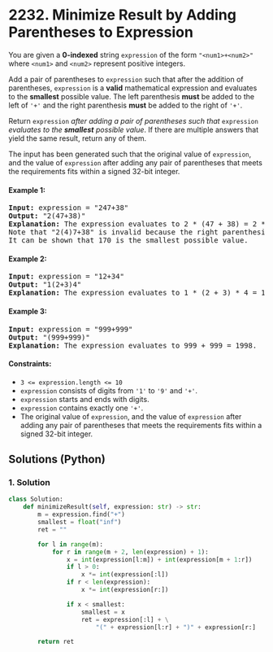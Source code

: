 # 2232. Minimize Result by Adding Parentheses to Expression
You are given a **0-indexed** string `expression` of the form `"<num1>+<num2>"` where `<num1>` and `<num2>` represent positive integers.

Add a pair of parentheses to `expression` such that after the addition of parentheses, `expression` is a **valid** mathematical expression and evaluates to the **smallest** possible value. The left parenthesis **must** be added to the left of `'+'` and the right parenthesis **must** be added to the right of `'+'`.

Return `expression` *after adding a pair of parentheses such that* `expression` *evaluates to the **smallest** possible value*. If there are multiple answers that yield the same result, return any of them.

The input has been generated such that the original value of `expression`, and the value of `expression` after adding any pair of parentheses that meets the requirements fits within a signed 32-bit integer.

#### Example 1:
<pre>
<strong>Input:</strong> expression = "247+38"
<strong>Output:</strong> "2(47+38)"
<strong>Explanation:</strong> The expression evaluates to 2 * (47 + 38) = 2 * 85 = 170.
Note that "2(4)7+38" is invalid because the right parenthesis must be to the right of the '+'.
It can be shown that 170 is the smallest possible value.
</pre>

#### Example 2:
<pre>
<strong>Input:</strong> expression = "12+34"
<strong>Output:</strong> "1(2+3)4"
<strong>Explanation:</strong> The expression evaluates to 1 * (2 + 3) * 4 = 1 * 5 * 4 = 20.
</pre>

#### Example 3:
<pre>
<strong>Input:</strong> expression = "999+999"
<strong>Output:</strong> "(999+999)"
<strong>Explanation:</strong> The expression evaluates to 999 + 999 = 1998.
</pre>

#### Constraints:
* `3 <= expression.length <= 10`
* `expression` consists of digits from `'1'` to `'9'` and `'+'`.
* `expression` starts and ends with digits.
* `expression` contains exactly one `'+'`.
* The original value of `expression`, and the value of `expression` after adding any pair of parentheses that meets the requirements fits within a signed 32-bit integer.

## Solutions (Python)

### 1. Solution
```Python
class Solution:
    def minimizeResult(self, expression: str) -> str:
        m = expression.find("+")
        smallest = float("inf")
        ret = ""

        for l in range(m):
            for r in range(m + 2, len(expression) + 1):
                x = int(expression[l:m]) + int(expression[m + 1:r])
                if l > 0:
                    x *= int(expression[:l])
                if r < len(expression):
                    x *= int(expression[r:])

                if x < smallest:
                    smallest = x
                    ret = expression[:l] + \
                        "(" + expression[l:r] + ")" + expression[r:]

        return ret
```
